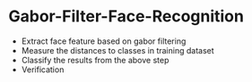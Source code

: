 # Gabor-Filter-Face-Recognition
- Extract face feature based on gabor filtering
- Measure the distances to classes in training dataset
- Classify the results from the above step
- Verification
